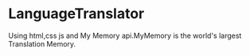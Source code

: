 # LanguageTranslator

Using html,css js and My Memory api.MyMemory is the world's largest Translation Memory.
